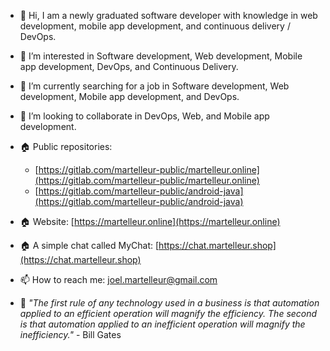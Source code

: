 - 👋 Hi, I am a newly graduated software developer with knowledge in web development, mobile app development, and continuous delivery / DevOps.

- 👀 I’m interested in Software development, Web development, Mobile app development, DevOps, and Continuous Delivery. 

- 🌱 I’m currently searching for a job in Software development, Web development, Mobile app development, and DevOps. 

- 💞️ I’m looking to collaborate in DevOps, Web, and Mobile app development.

- &#127968; Public repositories:
  - [https://gitlab.com/martelleur-public/martelleur.online](https://gitlab.com/martelleur-public/martelleur.online)
  - [https://gitlab.com/martelleur-public/android-java](https://gitlab.com/martelleur-public/android-java)

- &#127968; Website: [https://martelleur.online](https://martelleur.online)
  
- &#127968; A simple chat called MyChat: [https://chat.martelleur.shop](https://chat.martelleur.shop)

- 📫 How to reach me: joel.martelleur@gmail.com

- &#128221; _"The first rule of any technology used in a business is that automation applied to an efficient operation will magnify the efficiency. The second is that automation applied to an inefficient operation will magnify the inefficiency."_ - Bill Gates

<!---
Martelleur/Martelleur is a ✨ special ✨ repository because its `README.md` (this file) appears on your GitHub profile.
You can click the Preview link to take a look at your changes.
--->
